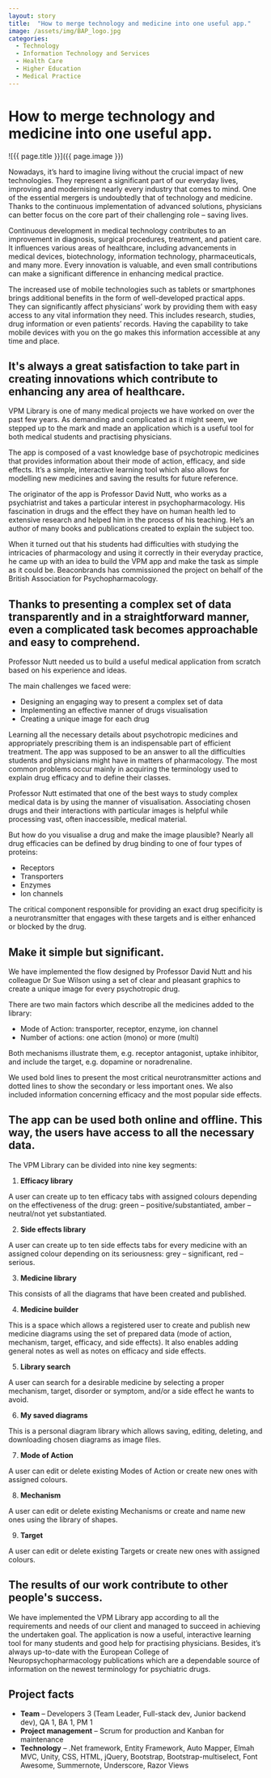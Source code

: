 ```yaml
---
layout: story
title:  "How to merge technology and medicine into one useful app."
image: /assets/img/BAP_logo.jpg
categories:
  - Technology
  - Information Technology and Services
  - Health Care
  - Higher Education
  - Medical Practice
---
```


# How to merge technology and medicine into one useful app.

![{{ page.title }}]({{ page.image }})

Nowadays, it’s hard to imagine living without the crucial impact of new technologies. They represent a significant part of our everyday lives, improving and modernising nearly every industry that comes to mind. One of the essential mergers is undoubtedly that of technology and medicine. Thanks to the continuous implementation of advanced solutions, physicians can better focus on the core part of their challenging role – saving lives.

Continuous development in medical technology contributes to an improvement in diagnosis, surgical procedures, treatment, and patient care. It influences various areas of healthcare, including advancements in medical devices, biotechnology, information technology, pharmaceuticals, and many more. Every innovation is valuable, and even small contributions can make a significant difference in enhancing medical practice. 

The increased use of mobile technologies such as tablets or smartphones brings additional benefits in the form of well-developed practical apps. They can significantly affect physicians’ work by providing them with easy access to any vital information they need. This includes research, studies, drug information or even patients’ records. Having the capability to take mobile devices with you on the go makes this information accessible at any time and place. 

## It's always a great satisfaction to take part in creating innovations which contribute to enhancing any area of healthcare.
VPM Library is one of many medical projects we have worked on over the past few years. As demanding and complicated as it might seem, we stepped up to the mark and made an application which is a useful tool for both medical students and practising physicians. 

The app is composed of a vast knowledge base of psychotropic medicines that provides information about their mode of action, efficacy, and side effects. It’s a simple, interactive learning tool which also allows for modelling new medicines and saving the results for future reference. 

The originator of the app is Professor David Nutt, who works as a psychiatrist and takes a particular interest in psychopharmacology. His fascination in drugs and the effect they have on human health led to extensive research and helped him in the process of his teaching. He’s an author of many books and publications created to explain the subject too.

When it turned out that his students had difficulties with studying the intricacies of pharmacology and using it correctly in their everyday practice, he came up with an idea to build the VPM app and make the task as simple as it could be. Beaconbrands has commissioned the project on behalf of the British Association for Psychopharmacology.

## Thanks to presenting a complex set of data transparently and in a straightforward manner, even a complicated task becomes approachable and easy to comprehend.
Professor Nutt needed us to build a useful medical application from scratch based on his experience and ideas. 

The main challenges we faced were:

- Designing an engaging way to present a complex set of data
- Implementing an effective manner of drugs visualisation
- Creating a unique image for each drug

Learning all the necessary details about psychotropic medicines and appropriately prescribing them is an indispensable part of efficient treatment. The app was supposed to be an answer to all the difficulties students and physicians might have in matters of pharmacology. The most common problems occur mainly in acquiring the terminology used to explain drug efficacy and to define their classes.

Professor Nutt estimated that one of the best ways to study complex medical data is by using the manner of visualisation. Associating chosen drugs and their interactions with particular images is helpful while processing vast, often inaccessible, medical material.

But how do you visualise a drug and make the image plausible? Nearly all drug efficacies can be defined by drug binding to one of four types of proteins:

- Receptors
- Transporters
- Enzymes
- Ion channels

The critical component responsible for providing an exact drug specificity is a neurotransmitter that engages with these targets and is either enhanced or blocked by the drug.

## Make it simple but significant.
We have implemented the flow designed by Professor David Nutt and his colleague Dr Sue Wilson using a set of clear and pleasant graphics to create a unique image for every psychotropic drug.

There are two main factors which describe all the medicines added to the library:

- Mode of Action: transporter, receptor, enzyme, ion channel
- Number of actions: one action (mono) or more (multi)

Both mechanisms illustrate them, e.g. receptor antagonist, uptake inhibitor, and include the target, e.g. dopamine or noradrenaline.

We used bold lines to present the most critical neurotransmitter actions and dotted lines to show the secondary or less important ones. We also included information concerning efficacy and the most popular side effects.

## The app can be used both online and offline. This way, the users have access to all the necessary data.
The VPM Library can be divided into nine key segments:

1. **Efficacy library**

A user can create up to ten efficacy tabs with assigned colours depending on the effectiveness of the drug: green – positive/substantiated, amber – neutral/not yet substantiated.

2. **Side effects library**
   
A user can create up to ten side effects tabs for every medicine with an assigned colour depending on its seriousness: grey – significant, red – serious.

3. **Medicine library**

This consists of all the diagrams that have been created and published.

4. **Medicine builder**

This is a space which allows a registered user to create and publish new medicine diagrams using the set of prepared data (mode of action, mechanism, target, efficacy, and side effects). It also enables adding general notes as well as notes on efficacy and side effects.

5. **Library search**

A user can search for a desirable medicine by selecting a proper mechanism, target, disorder or symptom, and/or a side effect he wants to avoid. 

6. **My saved diagrams**

This is a personal diagram library which allows saving, editing, deleting, and downloading chosen diagrams as image files. 

7. **Mode of Action**
   
A user can edit or delete existing Modes of Action or create new ones with assigned colours. 

8. **Mechanism**

A user can edit or delete existing Mechanisms or create and name new ones using the library of shapes. 

9. **Target**
    
A user can edit or delete existing Targets or create new ones with assigned colours.

## The results of our work contribute to other people's success.
We have implemented the VPM Library app according to all the requirements and needs of our client and managed to succeed in achieving the undertaken goal. The application is now a useful, interactive learning tool for many students and good help for practising physicians. Besides, it’s always up-to-date with the European College of Neuropsychopharmacology publications which are a dependable source of information on the newest terminology for psychiatric drugs. 

## Project facts
- **Team** – Developers 3 (Team Leader, Full-stack dev, Junior backend dev), QA 1, BA 1, PM 1
- **Project management** – Scrum for production and Kanban for maintenance
- **Technology** – .Net framework, Entity Framework, Auto Mapper, Elmah MVC, Unity, CSS, HTML, jQuery, Bootstrap, Bootstrap-multiselect, Font Awesome, Summernote, Underscore, Razor Views

